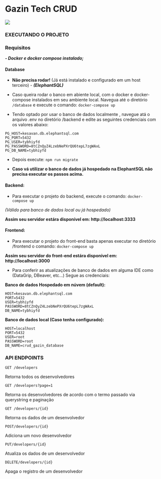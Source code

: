 # Gazin Tech CRUD

![](https://cuponomia-a.akamaihd.net/img/stores/original/gazin-637623691501643205.png)

### EXECUTANDO O PROJETO

### Requisitos
***- Docker e docker compose instalado;***

#### Database 
- **Não precisa rodar!** (Já está instalado e configurado em um host terceiro) - ***(ElephantSQL)***

- Caso queira rodar o banco em abiente local, com o docker e docker-compose instalados em seu ambiente local. Navegua até o diretório` /database` e execute o comando:
`docker-compose up`

- Tendo optado por usar o banco de dados localmente , navegue atá o arquivo .env no diretório /backend e edite as seguintes credenciais com os valores abaixo:
```
PG_HOST=kesavan.db.elephantsql.com
PG_PORT=5432
PG_USER=tybhiyfd
PG_PASSWORD=8tCZnQyZ4LzebNePXrQU6tepL7zgWAxL
PG_DB_NAME=tybhiyfd
```
- Depois execute:
`npm run migrate`

- **Caso vá utilizar o banco de dados já hospedado na ElephantSQL não precisa executar os passos acima.**

#### Backend:

- Para executar o projeto do backend, execute o comando:
`docker-compose up`

 *(Válido para banco de dados local ou já hospedado)*

**Assim seu servidor estára disponível em: http://localhost:3333**

#### Frontend:

- Para executar o projeto do front-end basta apenas executar no diretório /frontend o comando:
`docker-compose up`

**Assim seu servidor do front-end estára disponível em: http://localhost:3000**

- Para conferir as atualizações de banco de dados em alguma IDE como (DataGrip, DBeaver, etc...) Segue as credenciais:

**Banco de dados Hospedado em núvem (default):**
```
HOST=kesavan.db.elephantsql.com
PORT=5432
USER=tybhiyfd
PASSWORD=8tCZnQyZ4LzebNePXrQU6tepL7zgWAxL
DB_NAME=tybhiyfd
```

**Banco de dados local (Caso tenha configurado):**

```
HOST=localhost
PORT=5432
USER=root
PASSWORD=root
DB_NAME=crud_gazin_database
```

### API ENDPOINTS
```
GET /developers
```
Retorna todos os desenvolvedores

```
GET /developers?page=1
```
Retorna os desenvolvedores de acordo com o termo passado via querystring e
paginação

```
GET /developers/{id}
```
Retorna os dados de um desenvolvedor

```
POST/developers/{id}
```
Adiciona um novo desenvolvedor

```
PUT/developers/{id}
```
Atualiza os dados de um desenvolvedor

```
DELETE/developers/{id}
```
Apaga o registro de um desenvolvedor

